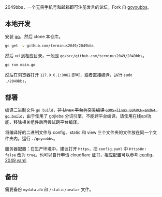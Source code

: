 2049bbs，一个无需手机号和邮箱即可注册发言的论坛。Fork 自 [goyoubbs](https://github.com/ego008/goyoubbs)。

## 本地开发

安装 [go](https://golang.org/dl/)，然后 clone 本仓库。

```bash
go get -v github.com/terminus2049/2049bbs
```

然后 cd 到相应目录，一般是 `go/src/github.com/terminus2049/2049bbs`。

```bash
go run main.go
```

然后在浏览器打开 `127.0.0.1:8082` 即可，或者直接编译，运行 `sudo ./2049bbs`，

## 部署

编译二进制文件 `go build`，~~非 Linux 平台为交叉编译 `GOOS=linux GOARCH=amd64 go build`~~，由于使用了 gojieba 分词引擎，不能跨平台编译，请使用在线api功能、移除相关组件后再尝试跨平台编译。

将编译好的二进制文件与 config、static 和 view 三个文件夹的文件放在同一个文件夹内，运行 `./goyoubbs`。

服务器配置：在生产环境中，建议打开 `https`，把 `config.yaml` 中 `HttpsOn: false` 改为 `true`。也可以自行申请 cloudflare 证书，相应配置可以参考 [config-2049.yaml](https://github.com/Terminus2049/2049BBS/blob/master/config/config-2049.yaml).

## 备份

需要备份 `mydata.db` 和 `/static/avatar` 文件。
